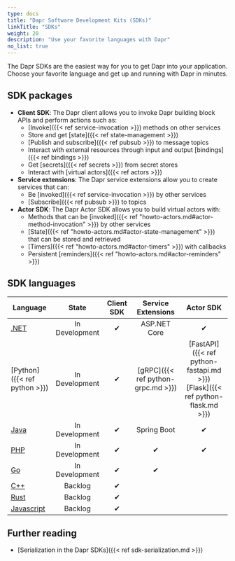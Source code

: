 ```yaml
---
type: docs
title: "Dapr Software Development Kits (SDKs)"
linkTitle: "SDKs"
weight: 20
description: "Use your favorite languages with Dapr"
no_list: true
---
```


The Dapr SDKs are the easiest way for you to get Dapr into your application. Choose your favorite language and get up and running with Dapr in minutes.

## SDK packages

- **Client SDK**: The Dapr client allows you to invoke Dapr building block APIs and perform actions such as:
   - [Invoke]({{< ref service-invocation >}}) methods on other services
   - Store and get [state]({{< ref state-management >}})
   - [Publish and subscribe]({{< ref pubsub >}}) to message topics
   - Interact with external resources through input and output [bindings]({{< ref bindings >}})
   - Get [secrets]({{< ref secrets >}}) from secret stores
   - Interact with [virtual actors]({{< ref actors >}})
- **Service extensions**: The Dapr service extensions allow you to create services that can:
   - Be [invoked]({{< ref service-invocation >}}) by other services
   - [Subscribe]({{< ref pubsub >}}) to topics
- **Actor SDK**: The Dapr Actor SDK allows you to build virtual actors with:
   - Methods that can be [invoked]({{< ref "howto-actors.md#actor-method-invocation" >}}) by other services
   - [State]({{< ref "howto-actors.md#actor-state-management" >}}) that can be stored and retrieved
   - [Timers]({{< ref "howto-actors.md#actor-timers" >}}) with callbacks
   - Persistent [reminders]({{< ref "howto-actors.md#actor-reminders" >}})

## SDK languages

| Language | State | Client SDK | Service Extensions | Actor SDK |
|----------|:-----:|:----------:|:-----------:|:---------:|
| [.NET](https://github.com/dapr/dotnet-sdk) | In Development | ✔ | ASP.NET Core | ✔ |
| [Python]({{< ref python >}}) | In Development | ✔ | [gRPC]({{< ref python-grpc.md >}}) | [FastAPI]({{< ref python-fastapi.md >}})<br />[Flask]({{< ref python-flask.md >}}) |
| [Java](https://github.com/dapr/java-sdk) | In Development | ✔ | Spring Boot | ✔ |
| [PHP](https://github.com/dapr/php-sdk) | In Development | ✔ | ✔ | ✔ |
| [Go](https://github.com/dapr/go-sdk) | In Development | ✔ | ✔ |  |
| [C++](https://github.com/dapr/cpp-sdk) | Backlog | ✔ | |
| [Rust]() | Backlog | ✔ | |  |
| [Javascript]() | Backlog | ✔ | |

## Further reading

- [Serialization in the Dapr SDKs]({{< ref sdk-serialization.md >}})